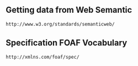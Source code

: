 ## Getting data from Web Semantic
    http://www.w3.org/standards/semanticweb/
    
## Specification FOAF Vocabulary
    http://xmlns.com/foaf/spec/
